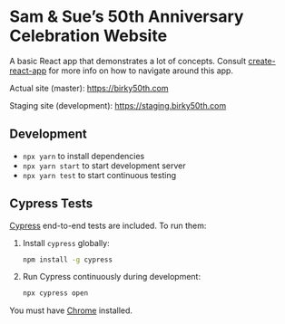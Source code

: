 # Sam & Sue’s 50th Anniversary Celebration Website

A basic React app that demonstrates a lot of concepts. Consult
[create-react-app][] for more info on how to navigate around this app.

Actual site (master): <https://birky50th.com>

Staging site (development): <https://staging.birky50th.com>

## Development

* `npx yarn` to install dependencies
* `npx yarn start` to start development server
* `npx yarn test` to start continuous testing

## Cypress Tests

[Cypress][] end-to-end tests are included. To run them:

1. Install `cypress` globally:

    ```sh
    npm install -g cypress
    ```
1. Run Cypress continuously during development:

    ```sh
    npx cypress open
    ```

You must have [Chrome][] installed.


[chrome]: https://www.google.com/chrome/
[create-react-app]: https://github.com/facebook/create-react-app
[cypress]: https://www.cypress.io
